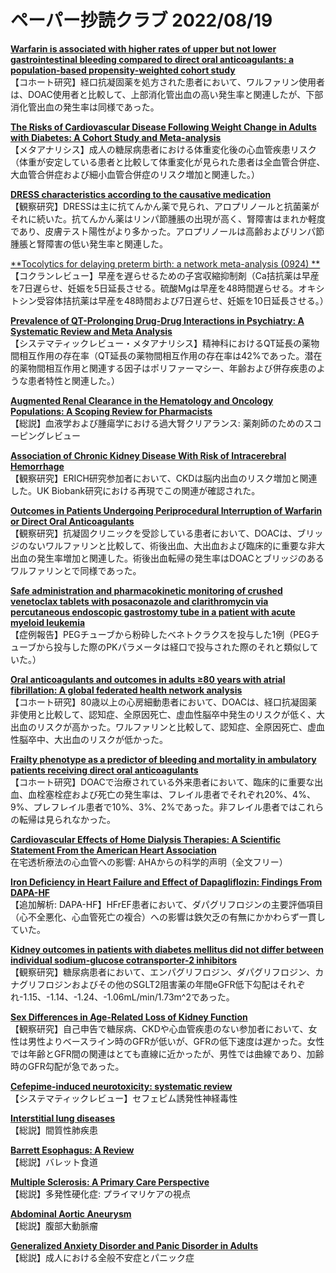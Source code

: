 # ペーパー抄読クラブ 2022/08/19

[**Warfarin is associated with higher rates of upper but not lower gastrointestinal bleeding compared to direct oral anticoagulants: a population-based propensity-weighted cohort study**](https://pubmed.ncbi.nlm.nih.gov/35977616/)  
【コホート研究】経口抗凝固薬を処方された患者において、ワルファリン使用者は、DOAC使用者と比較して、上部消化管出血の高い発生率と関連したが、下部消化管出血の発生率は同様であった。

[**The Risks of Cardiovascular Disease Following Weight Change in Adults with Diabetes: A Cohort Study and Meta-analysis**](https://pubmed.ncbi.nlm.nih.gov/35965478/)  
【メタアナリシス】成人の糖尿病患者における体重変化後の心血管疾患リスク（体重が安定している患者と比較して体重変化が見られた患者は全血管合併症、大血管合併症および細小血管合併症のリスク増加と関連した。）

[**DRESS characteristics according to the causative medication**](https://pubmed.ncbi.nlm.nih.gov/35726027/)  
【観察研究】DRESSは主に抗てんかん薬で見られ、アロプリノールと抗菌薬がそれに続いた。抗てんかん薬はリンパ節腫脹の出現が高く、腎障害はまれか軽度であり、皮膚テスト陽性がより多かった。アロプリノールは高齢およびリンパ節腫脹と腎障害の低い発生率と関連した。

[**Tocolytics for delaying preterm birth: a network meta-analysis (0924) **](https://pubmed.ncbi.nlm.nih.gov/35947046/)  
【コクランレビュー】早産を遅らせるための子宮収縮抑制剤（Ca拮抗薬は早産を7日遅らせ、妊娠を5日延長させる。硫酸Mgは早産を48時間遅らせる。オキシトシン受容体拮抗薬は早産を48時間および7日遅らせ、妊娠を10日延長させる。）

[**Prevalence of QT-Prolonging Drug-Drug Interactions in Psychiatry: A Systematic Review and Meta Analysis**](https://pubmed.ncbi.nlm.nih.gov/35968552/)  
【システマティックレビュー・メタアナリシス】精神科におけるQT延長の薬物間相互作用の存在率（QT延長の薬物間相互作用の存在率は42%であった。潜在的薬物間相互作用と関連する因子はポリファーマシー、年齢および併存疾患のような患者特性と関連した。）

[**Augmented Renal Clearance in the Hematology and Oncology Populations: A Scoping Review for Pharmacists**](https://pubmed.ncbi.nlm.nih.gov/35972988/)  
【総説】血液学および腫瘍学における過大腎クリアランス: 薬剤師のためのスコーピングレビュー

[**Association of Chronic Kidney Disease With Risk of Intracerebral Hemorrhage**](https://pubmed.ncbi.nlm.nih.gov/35969388/)  
【観察研究】ERICH研究参加者において、CKDは脳内出血のリスク増加と関連した。UK Biobank研究における再現でこの関連が確認された。

[**Outcomes in Patients Undergoing Periprocedural Interruption of Warfarin or Direct Oral Anticoagulants**](https://pubmed.ncbi.nlm.nih.gov/35962753/)  
【観察研究】抗凝固クリニックを受診している患者において、DOACは、ブリッジのないワルファリンと比較して、術後出血、大出血および臨床的に重要な非大出血の発生率増加と関連した。術後出血転帰の発生率はDOACとブリッジのあるワルファリンとで同様であった。

[**Safe administration and pharmacokinetic monitoring of crushed venetoclax tablets with posaconazole and clarithromycin via percutaneous endoscopic gastrostomy tube in a patient with acute myeloid leukemia**](https://pubmed.ncbi.nlm.nih.gov/35962819/)  
【症例報告】PEGチューブから粉砕したベネトクラクスを投与した1例（PEGチューブから投与した際のPKパラメータは経口で投与された際のそれと類似していた。）

[**Oral anticoagulants and outcomes in adults ≥80 years with atrial fibrillation: A global federated health network analysis**](https://pubmed.ncbi.nlm.nih.gov/35587227/)  
【コホート研究】80歳以上の心房細動患者において、DOACは、経口抗凝固薬非使用と比較して、認知症、全原因死亡、虚血性脳卒中発生のリスクが低く、大出血のリスクが高かった。ワルファリンと比較して、認知症、全原因死亡、虚血性脳卒中、大出血のリスクが低かった。

[**Frailty phenotype as a predictor of bleeding and mortality in ambulatory patients receiving direct oral anticoagulants**](https://pubmed.ncbi.nlm.nih.gov/35974661/)  
【コホート研究】DOACで治療されている外来患者において、臨床的に重要な出血、血栓塞栓症および死亡の発生率は、フレイル患者でそれぞれ20%、4%、9%、プレフレイル患者で10%、3%、2%であった。非フレイル患者ではこれらの転帰は見られなかった。

[**Cardiovascular Effects of Home Dialysis Therapies: A Scientific Statement From the American Heart Association**](https://pubmed.ncbi.nlm.nih.gov/35968722/)  
在宅透析療法の心血管への影響: AHAからの科学的声明（全文フリー）

[**Iron Deficiency in Heart Failure and Effect of Dapagliflozin: Findings From DAPA-HF**](https://pubmed.ncbi.nlm.nih.gov/35971840/)  
【追加解析: DAPA-HF】HFrEF患者において、ダパグリフロジンの主要評価項目（心不全悪化、心血管死亡の複合）への影響は鉄欠乏の有無にかかわらず一貫していた。

[**Kidney outcomes in patients with diabetes mellitus did not differ between individual sodium-glucose cotransporter-2 inhibitors**](https://pubmed.ncbi.nlm.nih.gov/35961884/)  
【観察研究】糖尿病患者において、エンパグリフロジン、ダパグリフロジン、カナグリフロジンおよびその他のSGLT2阻害薬の年間eGFR低下勾配はそれぞれ-1.15、-1.14、-1.24、-1.06mL/min/1.73m^2であった。

[**Sex Differences in Age-Related Loss of Kidney Function**](https://pubmed.ncbi.nlm.nih.gov/35977806/)  
【観察研究】自己申告で糖尿病、CKDや心血管疾患のない参加者において、女性は男性よりベースライン時のGFRが低いが、GFRの低下速度は遅かった。女性では年齢とGFR間の関連はとても直線に近かったが、男性では曲線であり、加齢時のGFR勾配が急であった。

[**Cefepime-induced neurotoxicity: systematic review**](https://pubmed.ncbi.nlm.nih.gov/35971666/)  
【システマティックレビュー】セフェピム誘発性神経毒性

[**Interstitial lung diseases**](https://pubmed.ncbi.nlm.nih.gov/35964592/)  
【総説】間質性肺疾患

[**Barrett Esophagus: A Review**](https://pubmed.ncbi.nlm.nih.gov/35972481/)  
【総説】バレット食道

[**Multiple Sclerosis: A Primary Care Perspective**](https://pubmed.ncbi.nlm.nih.gov/35977131/)  
【総説】多発性硬化症: プライマリケアの視点

[**Abdominal Aortic Aneurysm**](https://pubmed.ncbi.nlm.nih.gov/35977132/)  
【総説】腹部大動脈瘤

[**Generalized Anxiety Disorder and Panic Disorder in Adults**](https://pubmed.ncbi.nlm.nih.gov/35977134/)  
【総説】成人における全般不安症とパニック症